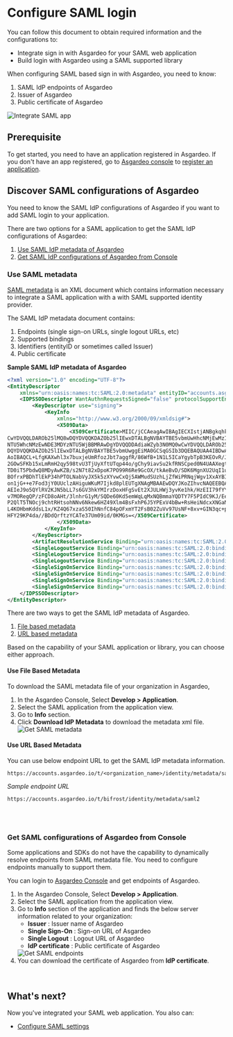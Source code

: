 # Configure SAML login

You can follow this document to obtain required information and the configurations to:
 - Integrate sign in with Asgardeo for your SAML web application
 - Build login with Asgardeo using a SAML supported library

When configuring SAML based sign in with Asgardeo, you need to know:
1. SAML IdP endpoints of Asgardeo
2. Issuer of Asgardeo
3. Public certificate of Asgardeo

 <img :src="$withBase('/assets/img/guides/applications/saml-app/saml-integration.png')" alt="Integrate SAML app">

## Prerequisite
To get started, you need to have an application registered in Asgardeo. If you don't have an app registered, go to [Asgardeo console](https://console.asgardeo.io/) to <a href="../register-app">register an application</a>.

## Discover SAML configurations of Asgardeo
You need to know the SAML IdP configurations of Asgardeo if you want to add SAML login to your application. 

There are two options for a SAML application to get the SAML IdP configurations of Asgardeo:
1. [Use SAML IdP metadata of Asgardeo](#use-saml-metadata)
2. [Get SAML IdP configurations of Asgardeo from Console](#get-saml-configurations-of-asgardeo-from-console)

### Use SAML metadata

[SAML metadata](https://docs.oasis-open.org/security/saml/v2.0/saml-metadata-2.0-os.pdf) is an XML document which contains information necessary to integrate a SAML application with a with SAML supported identity provider. 

The SAML IdP metadata document contains:
 1. Endpoints (single sign-on URLs, single logout URLs, etc)
 2. Supported bindings
 3. Identifiers (entityID or sometimes called Issuer)
 4. Public certificate
 
**Sample SAML IdP metadata of Asgardeo**

```xml
<?xml version="1.0" encoding="UTF-8"?>
<EntityDescriptor
	xmlns="urn:oasis:names:tc:SAML:2.0:metadata" entityID="accounts.asgardeo.io">
	<IDPSSODescriptor WantAuthnRequestsSigned="false" protocolSupportEnumeration="urn:oasis:names:tc:SAML:2.0:protocol" validUntil="2021-07-07T07:01:06.536Z">
		<KeyDescriptor use="signing">
			<KeyInfo
				xmlns="http://www.w3.org/2000/09/xmldsig#">
				<X509Data>
					<X509Certificate>MIIC/jCCAeagAwIBAgIECXIstjANBgkqhkiG9w0BAQQFADBBMRAwDgYDVQQDDAdiaWZyb3N0MQ0w
CwYDVQQLDAROb25lMQ8wDQYDVQQKDAZOb25lIEwxDTALBgNVBAYTBE5vbmUwHhcNMjEwMzIwMDYz
NTU5WhcNMzEwNDE3MDYzNTU5WjBBMRAwDgYDVQQDDAdiaWZyb3N0MQ0wCwYDVQQLDAROb25lMQ8w
DQYDVQQKDAZOb25lIEwxDTALBgNVBAYTBE5vbmUwggEiMA0GCSqGSIb3DQEBAQUAA4IBDwAwggEK
AoIBAQCL+LfgKAXwhl3x7buxjeUmRfozJbt7aggfR/86WfB+1N1L5ICaYgybTpB3KEOvR/JxO41H
2GOwSFKb15xLmRmH2qy598tvU3TjUyXftUTqp44o/gChy9iavSu2kfRNSCped0N4UAAXegtWFROi
TD0iT5PbdwQ8MDyAwKZB/s2N7t82xDpoK7PO99R6Re9GcOX/tkAeBvD/SDK6MgnXU2UqI1uYJ0ow
BOfrxPBDhTlEkP34hPTOLNabVyJX5k5zXYvwCxQj5AWMudSUzhLjZfWiPRNqjWgv1XxAYBIccgYq
on1jG++e7Fod3jY0UUclzAHiguWKuM7Ijkd8plEUTgXNAgMBAAEwDQYJKoZIhvcNAQEEBQADggEB
AEIeJ9o5QYlRV2KJN5bLL7s6GV3hkYMIrzDoxHFgSvEt2XJULHWj3yvKe1hk/HzEII79fYYKS6xJ
v7MORegQP/zFCD8oAHt/3lnhrG1yM/SQDe60Kd5emWqLqMxNQBmmaYQDTY7F5PIdC9KJ/EeKIoz2
P2QlT5TNOcj9chtRHtsohNNv6Nkew6HZ49Xlm4BsFxhP6J5YPExV4bBw+RsHeiNdcxXNGaNtD5n2
L4KOHbmKddsL1x/KZ4Q67xzaS50IhNnfC84pOFxmYT2FsB02ZuVv97UsNF+8xv+GIN3qc+pIJEWd
HFY29KP4da//BDdQrftzYCATe37Um09id/0KMGs=</X509Certificate>
				</X509Data>
			</KeyInfo>
		</KeyDescriptor>
		<ArtifactResolutionService Binding="urn:oasis:names:tc:SAML:2.0:bindings:SOAP" Location="https://accounts.asgardeo.io/samlartresolve" index="1"/>
		<SingleLogoutService Binding="urn:oasis:names:tc:SAML:2.0:bindings:SOAP" Location="https://accounts.asgardeo.io/t/bifrost/samlsso" ResponseLocation="https://accounts.asgardeo.io/t/bifrost/samlsso"/>
		<SingleLogoutService Binding="urn:oasis:names:tc:SAML:2.0:bindings:HTTP-POST" Location="https://accounts.asgardeo.io/t/bifrost/samlsso" ResponseLocation="https://accounts.asgardeo.io/t/bifrost/samlsso"/>
		<SingleLogoutService Binding="urn:oasis:names:tc:SAML:2.0:bindings:HTTP-Redirect" Location="https://accounts.asgardeo.io/t/bifrost/samlsso" ResponseLocation="https://accounts.asgardeo.io/t/bifrost/samlsso"/>
		<SingleSignOnService Binding="urn:oasis:names:tc:SAML:2.0:bindings:HTTP-POST" Location="https://accounts.asgardeo.io/t/bifrost/samlsso"/>
		<SingleSignOnService Binding="urn:oasis:names:tc:SAML:2.0:bindings:HTTP-Redirect" Location="https://accounts.asgardeo.io/t/bifrost/samlsso"/>
		<SingleSignOnService Binding="urn:oasis:names:tc:SAML:2.0:bindings:HTTP-POST" Location="https://accounts.asgardeo.io/t/bifrost/samlsso"/>
		<SingleSignOnService Binding="urn:oasis:names:tc:SAML:2.0:bindings:HTTP-Redirect" Location="https://accounts.asgardeo.io/t/bifrost/samlsso"/>
	</IDPSSODescriptor>
</EntityDescriptor>
```

There are two ways to get the SAML IdP metadata of Asgardeo.
1. [File based metadata](#use-file-based-metadata)
2. [URL based metadata](#use-url-based-metadata)

Based on the capability of your SAML application or library, you can choose either approach.

#### Use File Based Metadata
To download the SAML metadata file of your organization in Asgardeo,
1. In the Asgardeo Console, Select **Develop > Application**.
2. Select the SAML application from the application view.
3. Go to  **Info** section.
4. Click **Download IdP Metadata** to download the metadata xml file.
    <img :src="$withBase('/assets/img/guides/applications/saml-app/download-idp-metadata.png')" alt="Get SAML metadata">

#### Use URL Based Metadata

You can use below endpoint URL to get the SAML IdP metadata information.

```
https://accounts.asgardeo.io/t/<organization_name>/identity/metadata/saml2
```

_Sample endpoint URL_
```
https://accounts.asgardeo.io/t/bifrost/identity/metadata/saml2
```

<br>
<br>

### Get SAML configurations of Asgardeo from Console

Some applications and SDKs do not have the capability to dynamically resolve endpoints from  SAML metadata file. You need to configure endpoints manually to support them.

You can login to [Asgardeo Console](https://console.asgardeo.io/) and get endpoints of Asgardeo. 

1. In the Asgardeo Console, Select **Develop > Application**.
2. Select the SAML application from the application view.
3. Go to  **Info** section of the application and finds the below server information related to your organization:
    - **Issuer** : Issuer name of Asgardeo
    - **Single Sign-On** : Sign-on URL of Asgardeo
    - **Single Logout** : Logout URL of Asgardeo
    - **IdP certificate** : Public certificate of Asgardeo
   <img :src="$withBase('/assets/img/guides/applications/saml-app/idp-endpoints.png')" alt="Get SAML endpoints">
4. You can download the certificate of Asgardeo from **IdP certificate**.

<br>

## What's next?
Now you've integrated your SAML web application. You also can:
- <a href = "/guides/applications/web-app/saml/saml-settings">Configure SAML settings</a>
